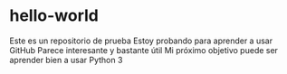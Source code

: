 # hello-world
Este es un repositorio de prueba
Estoy probando para aprender a usar GitHub
Parece interesante y bastante útil
Mi próximo objetivo puede ser aprender bien a usar Python 3
